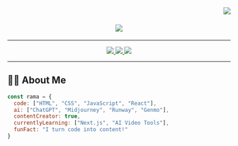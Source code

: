 <img align="right" src="https://visitor-badge.laobi.icu/badge?page_id=rshammaa16.visitor-badge">

<h1 align="center">
  <a href="https://git.io/typing-svg">
    <img src="https://readme-typing-svg.herokuapp.com/?lines=Hi,+I'm+Rama+Shammaa;Web+Developer+💻;AI+Content+Creator+🎥;Welcome+to+my+GitHub!&center=true&size=28">
  </a>
</h1>

---

<p align="center">
  <a href="https://www.youtube.com/@ZoonilyLand" target="_blank">
    <img src="https://img.shields.io/badge/YOUTUBE-ZoonilyLand-FF0000?style=for-the-badge&logo=youtube&logoColor=white" />
  </a>
  <a href="https://www.linkedin.com/in/rama-shammmaa-776820371" target="_blank">
    <img src="https://img.shields.io/badge/LINKEDIN-Rama%20Shammaa-0077B5?style=for-the-badge&logo=linkedin&logoColor=white" />
  </a>
  <a href="mailto:rshammaa16@gmail.com">
    <img src="https://img.shields.io/badge/EMAIL-rshammaa16@gmail.com-D14836?style=for-the-badge&logo=gmail&logoColor=white" />
  </a>
</p>

---

## 👩‍💻 About Me

```js
const rama = {
  code: ["HTML", "CSS", "JavaScript", "React"],
  ai: ["ChatGPT", "Midjourney", "Runway", "Genmo"],
  contentCreator: true,
  currentlyLearning: ["Next.js", "AI Video Tools"],
  funFact: "I turn code into content!"
}
